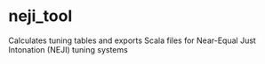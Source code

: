 # neji_tool
Calculates tuning tables and exports Scala files for Near-Equal Just Intonation (NEJI) tuning systems
